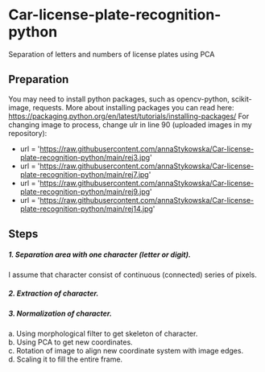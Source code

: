 # Car-license-plate-recognition-python
Separation of letters and numbers of license plates using PCA
## Preparation
You may need to install python packages, such as opencv-python, scikit-image, requests. 
More about installing packages you can read here: https://packaging.python.org/en/latest/tutorials/installing-packages/
For changing image to process, change ulr in line 90 (uploaded images in my repository):
* url = 'https://raw.githubusercontent.com/annaStykowska/Car-license-plate-recognition-python/main/rej3.jpg'
* url = 'https://raw.githubusercontent.com/annaStykowska/Car-license-plate-recognition-python/main/rej7.jpg'
* url = 'https://raw.githubusercontent.com/annaStykowska/Car-license-plate-recognition-python/main/rej9.jpg'
* url = 'https://raw.githubusercontent.com/annaStykowska/Car-license-plate-recognition-python/main/rej14.jpg'
## Steps
##### 1. Separation area with one character (letter or digit). 
I assume that character consist of continuous (connected) series of pixels.
##### 2. Extraction of character.
##### 3. Normalization of character.
a. Using morphological filter to get skeleton of character.<br>
b. Using PCA to get new coordinates.<br>
c. Rotation of image to align new coordinate system with image edges.<br>
d. Scaling it to fill the entire frame.

